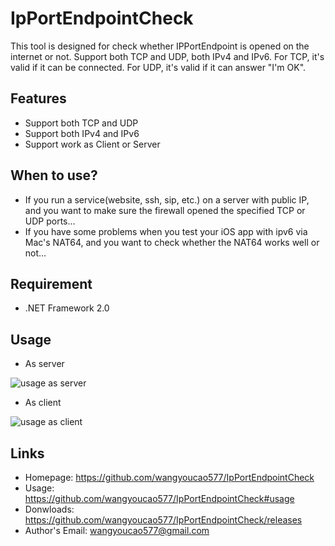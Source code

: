 # IpPortEndpointCheck
This tool is designed for check whether IPPortEndpoint is opened on the internet or not. Support both TCP and UDP, both IPv4 and IPv6. For TCP, it's valid if it can be connected. For UDP, it's valid if it can answer "I'm OK".


## Features
- Support both TCP and UDP
- Support both IPv4 and IPv6
- Support work as Client or Server

## When to use?
- If you run a service(website, ssh, sip, etc.) on a server with public IP, and you want to make sure the firewall opened the specified TCP or UDP ports...
- If you have some problems when you test your iOS app with ipv6 via Mac's NAT64, and you want to check whether the NAT64 works well or not...

## Requirement
- .NET Framework 2.0

## Usage
- As server


![usage as server](https://github.com/wangyoucao577/IpPortEndpointCheck/blob/master/usage%20as%20server.png)

- As client


![usage as client](https://github.com/wangyoucao577/IpPortEndpointCheck/blob/master/usage%20as%20client.png)



## Links
- Homepage: https://github.com/wangyoucao577/IpPortEndpointCheck
- Usage: https://github.com/wangyoucao577/IpPortEndpointCheck#usage
- Donwloads: https://github.com/wangyoucao577/IpPortEndpointCheck/releases
- Author's Email: wangyoucao577@gmail.com
